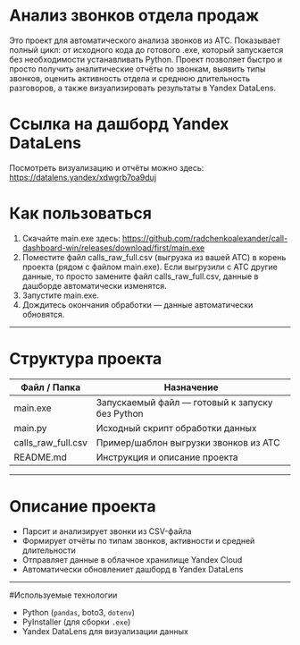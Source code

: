 # Анализ звонков отдела продаж 
Это проект для автоматического анализа звонков из АТС.
Показывает полный цикл: от исходного кода до готового .exe, который запускается без необходимости устанавливать Python.
Проект позволяет быстро и просто получить аналитические отчёты по звонкам, выявить типы звонков, оценить активность отдела и среднюю длительность разговоров, а также визуализировать результаты в Yandex DataLens.

# Ссылка на дашборд Yandex DataLens
Посмотреть визуализацию и отчёты можно здесь: https://datalens.yandex/xdwgrb7oa9duj

# Как пользоваться
1. Скачайте main.exe здесь: https://github.com/radchenkoalexander/call-dashboard-win/releases/download/first/main.exe  
2. Поместите файл calls_raw_full.csv (выгрузка из вашей АТС) в корень проекта (рядом с файлом main.exe). Если выгрузили с АТС другие данные, то просто замените файл calls_raw_full.csv, данные в дашборде автоматически изменятся. 
3. Запустите main.exe.  
4. Дождитесь окончания обработки — данные автоматически обновятся.  

---
# Структура проекта
| Файл / Папка       | Назначение                                     |
|--------------------|------------------------------------------------|
| main.exe         | Запускаемый файл — готовый к запуску без Python|
| main.py          | Исходный скрипт обработки данных               |
| calls_raw_full.csv | Пример/шаблон выгрузки звонков из АТС        |
| README.md        | Инструкция и описание проекта                  |

---

# Описание проекта

- Парсит и анализирует звонки из CSV-файла  
- Формирует отчёты по типам звонков, активности и средней длительности 
- Отправляет данные в облачное хранилище Yandex Cloud 
- Автоматически обновлениет дашборд в Yandex DataLens

---

#Используемые технологии
- Python (`pandas`, boto3, `dotenv`)  
- PyInstaller (для сборки `.exe`)  
- Yandex DataLens для визуализации данных
